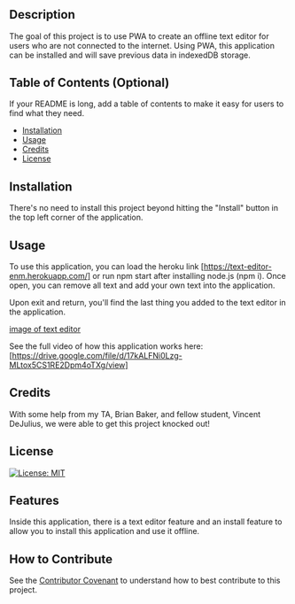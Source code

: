 # <PWA-Text-Editor>

## Description

The goal of this project is to use PWA to create an offline text editor for users who are not connected to the internet. Using PWA, this application can be installed and will save previous data in indexedDB storage.

## Table of Contents (Optional)

If your README is long, add a table of contents to make it easy for users to find what they need.

- [Installation](#installation)
- [Usage](#usage)
- [Credits](#credits)
- [License](#license)

## Installation

There's no need to install this project beyond hitting the "Install" button in the top left corner of the application.

## Usage

To use this application, you can load the heroku link [https://text-editor-enm.herokuapp.com/] or run npm start after installing node.js (npm i). Once open, you can remove all text and add your own text into the application. 

Upon exit and return, you'll find the last thing you added to the text editor in the application.

[image of text editor](./screenshots/home%20text%20editor.png)

See the full video of how this application works here: [https://drive.google.com/file/d/17kALFNi0Lzg-MLtox5CS1RE2Dpm4oTXg/view]

## Credits

With some help from my TA, Brian Baker, and fellow student, Vincent DeJulius, we were able to get this project knocked out!

## License

[![License: MIT](https://img.shields.io/badge/License-MIT-yellow.svg)](https://opensource.org/licenses/MIT)

## Features

Inside this application, there is a text editor feature and an install feature to allow you to install this application and use it offline.

## How to Contribute

See the [Contributor Covenant](https://www.contributor-covenant.org/) to understand how to best contribute to this project.
